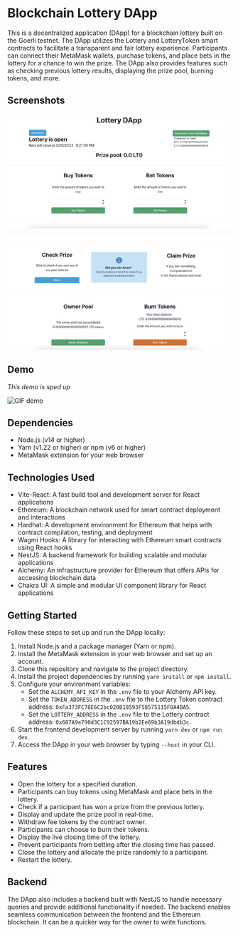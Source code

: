 # Blockchain Lottery DApp

This is a decentralized application (DApp) for a blockchain lottery built on the Goerli testnet. The DApp utilizes the Lottery and LotteryToken smart contracts to facilitate a transparent and fair lottery experience. Participants can connect their MetaMask wallets, purchase tokens, and place bets in the lottery for a chance to win the prize. The DApp also provides features such as checking previous lottery results, displaying the prize pool, burning tokens, and more.

## Screenshots

!["Screenshot 1"](https://github.com/jsc604/Blockchain-Lottery/blob/jeff/media/Screenshot%202023-05-30%20at%2011.43.10%20PM.png?raw=true)

!["Screenshot 2"](https://github.com/jsc604/Blockchain-Lottery/blob/main/media/Screenshot%202023-05-30%20at%2011.21.25%20PM.png?raw=true)

## Demo

*This demo is sped up*

![GIF demo](https://github.com/jsc604/Blockchain-Lottery/blob/main/media/demo.gif?raw=true)

## Dependencies

- Node.js (v14 or higher)
- Yarn (v1.22 or higher) or npm (v6 or higher)
- MetaMask extension for your web browser

## Technologies Used

- Vite-React: A fast build tool and development server for React applications
- Ethereum: A blockchain network used for smart contract deployment and interactions
- Hardhat: A development environment for Ethereum that helps with contract compilation, testing, and deployment
- Wagmi Hooks: A library for interacting with Ethereum smart contracts using React hooks
- NestJS: A backend framework for building scalable and modular applications
- Alchemy: An infrastructure provider for Ethereum that offers APIs for accessing blockchain data
- Chakra UI: A simple and modular UI component library for React applications

## Getting Started

Follow these steps to set up and run the DApp locally:

1. Install Node.js and a package manager (Yarn or npm).
2. Install the MetaMask extension in your web browser and set up an account.
3. Clone this repository and navigate to the project directory.
4. Install the project dependencies by running `yarn install` or `npm install`.
5. Configure your environment variables:
   - Set the `ALCHEMY_API_KEY` in the `.env` file to your Alchemy API key.
   - Set the `TOKEN_ADDRESS` in the `.env` file to the Lottery Token contract address: `0xFa373FC78E6C2bc020B18593F58575115F8A48A5`.
   - Set the `LOTTERY_ADDRESS` in the `.env` file to the Lottery contract address: `0x687A9e790d3C1C92597BA19b2Ee69b3A19dbdb3c`.
6. Start the frontend development server by running `yarn dev` or `npm run dev`.
7. Access the DApp in your web browser by typing `--host` in your CLI.

## Features

- Open the lottery for a specified duration.
- Participants can buy tokens using MetaMask and place bets in the lottery.
- Check if a participant has won a prize from the previous lottery.
- Display and update the prize pool in real-time.
- Withdraw fee tokens by the contract owner.
- Participants can choose to burn their tokens.
- Display the live closing time of the lottery.
- Prevent participants from betting after the closing time has passed.
- Close the lottery and allocate the prize randomly to a participant.
- Restart the lottery.

## Backend

The DApp also includes a backend built with NestJS to handle necessary queries and provide additional functionality if needed. The backend enables seamless communication between the frontend and the Ethereum blockchain. It can be a quicker way for the owner to write functions.
